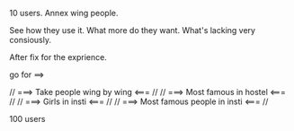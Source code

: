 10 users.
Annex wing people.
  
See how they use it.
What more do they want.
What's lacking very consiously.

After fix for the exprience.

go for ==>

// ===> Take people wing by wing <=== //
// ===> Most famous in hostel <=== //
// ===> Girls in insti <=== //
// ===> Most famous people in insti <=== //

100 users